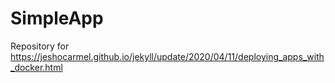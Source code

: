 # SimpleApp

Repository for https://jeshocarmel.github.io/jekyll/update/2020/04/11/deploying_apps_with_docker.html

